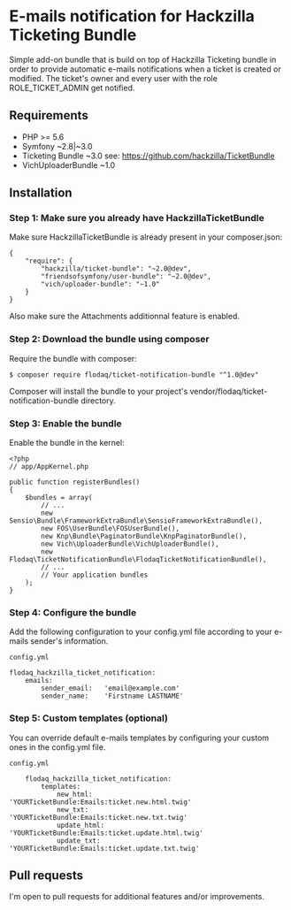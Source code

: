 # E-mails notification for Hackzilla Ticketing Bundle
Simple add-on bundle that is build on top of Hackzilla Ticketing bundle in order to provide automatic e-mails
notifications when a ticket is created or modified. The ticket's owner and every user with the role ROLE_TICKET_ADMIN get notified. 
  
## Requirements
* PHP >= 5.6
* Symfony ~2.8|~3.0
* Ticketing Bundle ~3.0 see: https://github.com/hackzilla/TicketBundle
* VichUploaderBundle ~1.0

## Installation
### Step 1: Make sure you already have HackzillaTicketBundle
Make sure HackzillaTicketBundle is already present in your composer.json:
```
{
    "require": {
        "hackzilla/ticket-bundle": "~2.0@dev",
        "friendsofsymfony/user-bundle": "~2.0@dev",
        "vich/uploader-bundle": "~1.0"
    }
}
```
Also make sure the Attachments additionnal feature is enabled.

### Step 2: Download the bundle using composer
Require the bundle with composer:
```
$ composer require flodaq/ticket-notification-bundle "^1.0@dev"
```
Composer will install the bundle to your project's vendor/flodaq/ticket-notification-bundle directory.

### Step 3: Enable the bundle
Enable the bundle in the kernel:
```
<?php
// app/AppKernel.php

public function registerBundles()
{
    $bundles = array(
        // ...
        new Sensio\Bundle\FrameworkExtraBundle\SensioFrameworkExtraBundle(),
        new FOS\UserBundle\FOSUserBundle(),
        new Knp\Bundle\PaginatorBundle\KnpPaginatorBundle(),
        new Vich\UploaderBundle\VichUploaderBundle(),
        new Flodaq\TicketNotificationBundle\FlodaqTicketNotificationBundle(),
        // ...
        // Your application bundles
    );
}
```

### Step 4: Configure the bundle
Add the following configuration to your config.yml file according to your e-mails sender's information.
```
config.yml

flodaq_hackzilla_ticket_notification:
    emails:
        sender_email:   'email@example.com'
        sender_name:    'Firstname LASTNAME'
```

### Step 5: Custom templates (optional)
You can override default e-mails templates by configuring your custom ones in the config.yml file.
```
config.yml

    flodaq_hackzilla_ticket_notification:
        templates:
            new_html:       'YOURTicketBundle:Emails:ticket.new.html.twig'
            new_txt:        'YOURTicketBundle:Emails:ticket.new.txt.twig'
            update_html:    'YOURTicketBundle:Emails:ticket.update.html.twig'
            update_txt:     'YOURTicketBundle:Emails:ticket.update.txt.twig'
```

## Pull requests
I'm open to pull requests for additional features and/or improvements.